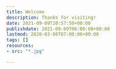 ```yaml
---
title: Welcome
description: Thanks for visiting!
date: 2021-09-09T20:57:50+00:00
publishdate: 2021-09-09T06:00:00+00:00
lastmod: 2020-03-06T07:00:00+00:00
tags: []
resources:
- src: "*.jpg"

---
```

